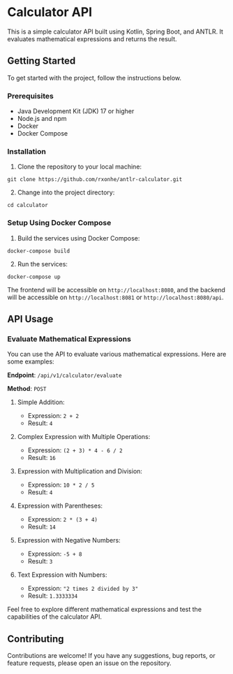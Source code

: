 # Calculator API

This is a simple calculator API built using Kotlin, Spring Boot, and ANTLR. It evaluates mathematical expressions and returns the result.

## Getting Started

To get started with the project, follow the instructions below.

### Prerequisites

- Java Development Kit (JDK) 17 or higher
- Node.js and npm
- Docker
- Docker Compose

### Installation

1. Clone the repository to your local machine:

```shell
git clone https://github.com/rxonhe/antlr-calculator.git
```

2. Change into the project directory:

```shell
cd calculator
```

### Setup Using Docker Compose

1. Build the services using Docker Compose:

```shell
docker-compose build
```

2. Run the services:

```shell
docker-compose up
```

The frontend will be accessible on `http://localhost:8080`, and the backend will be accessible on `http://localhost:8081` or `http://localhost:8080/api`.

## API Usage

### Evaluate Mathematical Expressions

You can use the API to evaluate various mathematical expressions. Here are some examples:

**Endpoint**: `/api/v1/calculator/evaluate`

**Method**: `POST`

1. Simple Addition:
   - Expression: `2 + 2`
   - Result: `4`

2. Complex Expression with Multiple Operations:
   - Expression: `(2 + 3) * 4 - 6 / 2`
   - Result: `16`

3. Expression with Multiplication and Division:
   - Expression: `10 * 2 / 5`
   - Result: `4`

4. Expression with Parentheses:
   - Expression: `2 * (3 + 4)`
   - Result: `14`

5. Expression with Negative Numbers:
   - Expression: `-5 + 8`
   - Result: `3`

6. Text Expression with Numbers:
   - Expression: `"2 times 2 divided by 3"`
   - Result: `1.3333334`

Feel free to explore different mathematical expressions and test the capabilities of the calculator API.

## Contributing

Contributions are welcome! If you have any suggestions, bug reports, or feature requests, please open an issue on the repository.